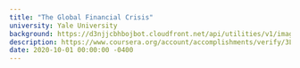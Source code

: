 ```yaml
---
title: "The Global Financial Crisis"
university: Yale University
background: https://d3njjcbhbojbot.cloudfront.net/api/utilities/v1/imageproxy/https://coursera-university-assets.s3.amazonaws.com/b4/339da416653830d015f5a179f864e1/square_logo_large.png?auto=format%2Ccompress&dpr=1&w=80&h=80
description: https://www.coursera.org/account/accomplishments/verify/3LXXZGRVTGUH
date: 2020-10-01 00:00:00 -0400
---
```

